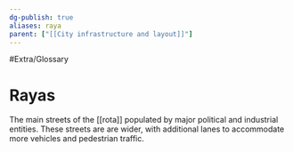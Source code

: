 ```yaml
---
dg-publish: true
aliases: raya
parent: ["[[City infrastructure and layout]]"]
---
```

#Extra/Glossary 
# Rayas

The main streets of the [[rota]] populated by major political and industrial entities. These streets are are wider, with additional lanes to accommodate more vehicles and pedestrian traffic.